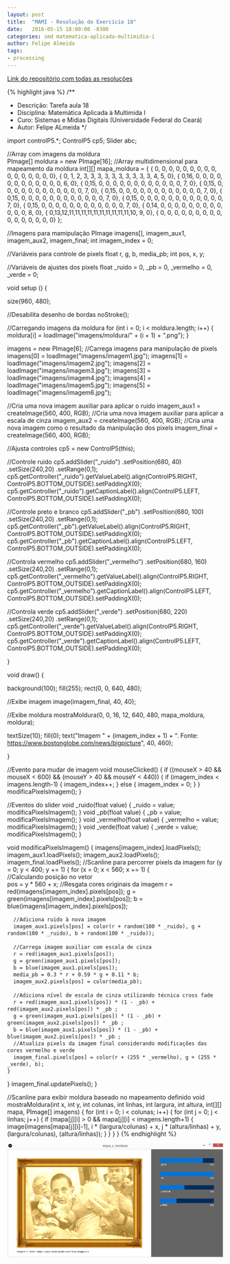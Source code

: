 ```yaml
---
layout: post
title:  "MAMI - Resolução do Exercício 18"
date:   2016-05-15 18:00:00 -0300
categories: smd matematica-aplicada-multimidia-i
author: Felipe Almeida
tags:
- processing
---
```


[Link do repositório com todas as resoluções](https://github.com/falmeidaco/mami)

{% highlight java %}
/**
  * Descrição: Tarefa aula 18
  * Disciplina: Matemática Aplicada à Multimida I
  * Curo: Sistemas e Mídias Digitais (Universidade Federal do Ceará)
  * Autor: Felipe ALmeida
  */

import controlP5.*;
ControlP5 cp5;
Slider abc;

//Array com imagens da moldura                
PImage[] moldura = new PImage[16];
//Array multidimensional para mapeamento da moldura
int[][] mapa_moldura = { { 0, 0, 0, 0, 0, 0, 0, 0, 0, 0, 0, 0, 0, 0, 0, 0},
                        { 0, 1, 2, 3, 3, 3, 3, 3, 3, 3, 3, 3, 3, 4, 5, 0},
                        { 0,16, 0, 0, 0, 0, 0, 0, 0, 0, 0, 0, 0, 0, 6, 0},
                        { 0,15, 0, 0, 0, 0, 0, 0, 0, 0, 0, 0, 0, 0, 7, 0},
                        { 0,15, 0, 0, 0, 0, 0, 0, 0, 0, 0, 0, 0, 0, 7, 0},
                        { 0,15, 0, 0, 0, 0, 0, 0, 0, 0, 0, 0, 0, 0, 7, 0},
                        { 0,15, 0, 0, 0, 0, 0, 0, 0, 0, 0, 0, 0, 0, 7, 0},
                        { 0,15, 0, 0, 0, 0, 0, 0, 0, 0, 0, 0, 0, 0, 7, 0},
                        { 0,15, 0, 0, 0, 0, 0, 0, 0, 0, 0, 0, 0, 0, 7, 0},
                        { 0,14, 0, 0, 0, 0, 0, 0, 0, 0, 0, 0, 0, 0, 8, 0},
                        { 0,13,12,11,11,11,11,11,11,11,11,11,11,10, 9, 0},
                        { 0, 0, 0, 0, 0, 0, 0, 0, 0, 0, 0, 0, 0, 0, 0, 0} };

//Imagens para mamipulação
PImage imagens[], imagem_aux1, imagem_aux2, imagem_final;
int imagem_index = 0;

//Variáveis para controle de pixels
float r, g, b, media_pb;
int pos, x, y;

//Variáveis de ajustes dos pixels
float _ruido = 0, 
      _pb = 0, 
      _vermelho = 0, 
      _verde = 0;

void setup () {
  
  size(960, 480);
  
  //Desabilita desenho de bordas
  noStroke();
  
  //Carregando imagens da moldura
  for (int i = 0; i < moldura.length; i++) {
    moldura[i] = loadImage("imagens/moldura/" + (i + 1) + ".png"); 
  }
  
  imagens = new PImage[6];
  //Carrega imagens para manipulação de pixels
  imagens[0] = loadImage("imagens/imagem1.jpg");
  imagens[1] = loadImage("imagens/imagem2.jpg");
  imagens[2] = loadImage("imagens/imagem3.jpg");
  imagens[3] = loadImage("imagens/imagem4.jpg");
  imagens[4] = loadImage("imagens/imagem5.jpg");
  imagens[5] = loadImage("imagens/imagem6.jpg");
  
  //Cria uma nova imagem auxiliar para aplicar o ruido
  imagem_aux1 = createImage(560, 400, RGB);
  //Cria uma nova imagem auxiliar para aplicar a escala de cinza
  imagem_aux2 = createImage(560, 400, RGB);
  //Cria uma nova imagem como o resultado da manipulação dos pixels
  imagem_final = createImage(560, 400, RGB);
  
  //Ajusta controles 
  cp5 = new ControlP5(this);
  
  //Controle ruido
  cp5.addSlider("_ruido")
     .setPosition(680, 40)
     .setSize(240,20)
     .setRange(0,1);
  cp5.getController("_ruido").getValueLabel().align(ControlP5.RIGHT, ControlP5.BOTTOM_OUTSIDE).setPaddingX(0);
  cp5.getController("_ruido").getCaptionLabel().align(ControlP5.LEFT, ControlP5.BOTTOM_OUTSIDE).setPaddingX(0);
  
  //Controle preto e branco
  cp5.addSlider("_pb")
     .setPosition(680, 100)
     .setSize(240,20)
     .setRange(0,1);
  cp5.getController("_pb").getValueLabel().align(ControlP5.RIGHT, ControlP5.BOTTOM_OUTSIDE).setPaddingX(0);
  cp5.getController("_pb").getCaptionLabel().align(ControlP5.LEFT, ControlP5.BOTTOM_OUTSIDE).setPaddingX(0);
  
  //Controla vermelho
  cp5.addSlider("_vermelho")
     .setPosition(680, 160)
     .setSize(240,20)
     .setRange(0,1);
  cp5.getController("_vermelho").getValueLabel().align(ControlP5.RIGHT, ControlP5.BOTTOM_OUTSIDE).setPaddingX(0);
  cp5.getController("_vermelho").getCaptionLabel().align(ControlP5.LEFT, ControlP5.BOTTOM_OUTSIDE).setPaddingX(0);
  
  //Controla verde
  cp5.addSlider("_verde")
     .setPosition(680, 220)
     .setSize(240,20)
     .setRange(0,1);
  cp5.getController("_verde").getValueLabel().align(ControlP5.RIGHT, ControlP5.BOTTOM_OUTSIDE).setPaddingX(0);
  cp5.getController("_verde").getCaptionLabel().align(ControlP5.LEFT, ControlP5.BOTTOM_OUTSIDE).setPaddingX(0);
 
}

void draw() {
  
  background(100);
  fill(255);
  rect(0, 0, 640, 480);
  
  //Exibe imagem
  image(imagem_final, 40, 40);
  
  //Exibe moldura
  mostraMoldura(0, 0, 16, 12, 640, 480, mapa_moldura, moldura);
  
  textSize(10);
  fill(0);
  text("Imagem " + (imagem_index + 1) + ". Fonte: https://www.bostonglobe.com/news/bigpicture", 40, 460);
  
}

//Evento para mudar de imagem
void mouseClicked() {
  if ((mouseX > 40 && mouseX < 600) && (mouseY > 40 && mouseY < 440)) {
    if (imagem_index < imagens.length-1) {
      imagem_index++;
    } else {
      imagem_index = 0;
    }
  }
  modificaPixelsImagem();
}

//Eventos do slider
void _ruido(float value) {
  _ruido = value;
  modificaPixelsImagem();
}
void _pb(float value) {
  _pb = value;
  modificaPixelsImagem();
}
void _vermelho(float value) {
  _vermelho = value;
  modificaPixelsImagem();
}
void _verde(float value) {
  _verde = value;
  modificaPixelsImagem();
}

void modificaPixelsImagem() {
  imagens[imagem_index].loadPixels();
  imagem_aux1.loadPixels();
  imagem_aux2.loadPixels();
  imagem_final.loadPixels();
  //Scanline para percorrer pixels da imagem
  for (y = 0; y < 400; y += 1) {
    for (x = 0; x < 560; x += 1) {       
      //Calculando posição no vetor    
      pos = y * 560 + x;
      //Resgata cores originais da imagem
      r = red(imagens[imagem_index].pixels[pos]);
      g = green(imagens[imagem_index].pixels[pos]);
      b = blue(imagens[imagem_index].pixels[pos]);
      
      //Adiciona ruido à nova imagem
      imagem_aux1.pixels[pos] = color(r + random(100 * _ruido), g + random(100 * _ruido), b + random(100 * _ruido));
      
      //Carrega imagem auxiliar com escala de cinza
      r = red(imagem_aux1.pixels[pos]);
      g = green(imagem_aux1.pixels[pos]);
      b = blue(imagem_aux1.pixels[pos]);
      media_pb = 0.3 * r + 0.59 * g + 0.11 * b;
      imagem_aux2.pixels[pos] = color(media_pb);
      
      //Adiciona nível de escala de cinza utilizando técnica cross fade
      r = red(imagem_aux1.pixels[pos]) * (1 - _pb) + red(imagem_aux2.pixels[pos]) * _pb ;
      g = green(imagem_aux1.pixels[pos]) * (1 - _pb) + green(imagem_aux2.pixels[pos]) * _pb ;
      b = blue(imagem_aux1.pixels[pos]) * (1 - _pb) + blue(imagem_aux2.pixels[pos]) * _pb ;
      //Atualiza pixels da imagem final considerando modificações das cores vermelho e verde
      imagem_final.pixels[pos] = color(r + (255 * _vermelho), g + (255 * _verde), b);
    }
  }
  imagem_final.updatePixels();
}

//Scanline para exibir moldura baseado no mapeamento definido
void mostraMoldura(int x, int y, int colunas, int linhas, int largura, int altura, int[][] mapa, PImage[] imagens) {
 for (int i = 0; i < colunas; i++) {
   for (int j = 0; j < linhas; j++) {
     if (mapa[j][i] > 0 && mapa[j][i] < imagens.length+1) {
       image(imagens[mapa[j][i]-1], i * (largura/colunas) + x, j * (altura/linhas) + y, (largura/colunas), (altura/linhas)); 
     }
   }
 }
}
{% endhighlight %}


![Resultado do código](https://raw.githubusercontent.com/falmeidaco/mami/master/Aula%2018/tela.png)
